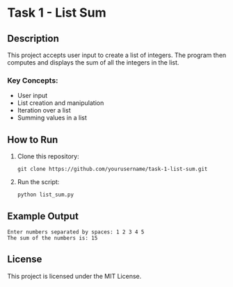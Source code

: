 # Task 1 - List Sum

## Description
This project accepts user input to create a list of integers. The program then computes and displays the sum of all the integers in the list.

### Key Concepts:
- User input
- List creation and manipulation
- Iteration over a list
- Summing values in a list

## How to Run

1. Clone this repository:
   ```
   git clone https://github.com/yourusername/task-1-list-sum.git
   ```

2. Run the script:
   ```
   python list_sum.py
   ```

## Example Output
```
Enter numbers separated by spaces: 1 2 3 4 5
The sum of the numbers is: 15
```

## License
This project is licensed under the MIT License.
